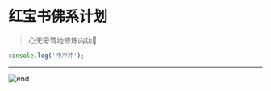 
# 红宝书佛系计划
>心无旁骛地修炼内功🙏  

```js
console.log('冲冲冲');
```
























------
![end](https://gitee.com/techpang/img_emoji_libs/raw/master/img_bed/markdown_images/end.jpg '富婆加我吧不想努力了')
